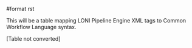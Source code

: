 \#format rst

This will be a table mapping LONI Pipeline Engine XML tags to Common Workflow Language syntax.

[Table not converted]
